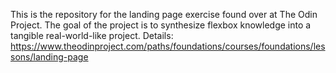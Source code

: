 This is the repository for the landing page exercise found over at The Odin Project. The goal of the project is to synthesize flexbox knowledge into a tangible real-world-like project. Details: https://www.theodinproject.com/paths/foundations/courses/foundations/lessons/landing-page